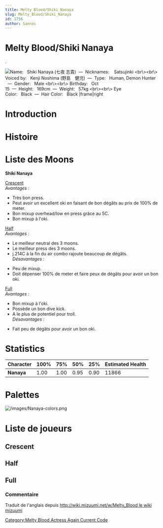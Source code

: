 ```yaml
---
title: Melty Blood/Shiki Nanaya
slug: Melty_Blood/Shiki_Nanaya
id: 1756
author: Sannos
---
```


# Melty Blood/Shiki Nanaya

.

![ **Name:**   Shiki Nanaya (七夜 志貴)  —  **Nicknames:**    Satsujinki
\<br\\\>\<br\\\> **Voiced by:**   Kenji Noshima
(野島　健児)  —  **Type:**   Human, Demon Hunter   —  **Gender:**   Male
\<br\\\>\<br\\\> **Birthday:**   Oct
15  —  **Height:**   169cm  —  **Weight:**   57kg \<br\\\>\<br\\\> **Eye
Color:**   Black  —  **Hair Color:**   Black
\|frame\|right](/images/Nanaya0.png " Name:   Shiki Nanaya (七夜 志貴)  —  Nicknames:    Satsujinki <br\><br\> Voiced by:   Kenji Noshima (野島　健児)  —  Type:   Human, Demon Hunter   —  Gender:   Male <br\><br\> Birthday:   Oct 15  —  Height:   169cm  —  Weight:   57kg <br\><br\> Eye Color:   Black  —  Hair Color:   Black |frame|right")

# Introduction

# Histoire

# Liste des Moons

**Shiki Nanaya**

[Crescent](Melty_Blood/Shiki_Nanaya/Crescent_Moon "wikilink")  
*Avantages :*  
+ Très bon press.  
+ Peut avoir un excellent oki en faisant de bon dégâts au prix de 100%
de meter.  
+ Bon mixup overhead/low en press grâce au 5C.  
+ Bon mixup à l'oki.

[Half](Melty_Blood/Shiki_Nanaya/Half_Moon "wikilink")  
*Avantages :*  
+ Le meilleur neutral des 3 moons.  
+ Le meilleur press des 3 moons.  
+ j.214C à la fin du air combo rajoute beaucoup de dégâts.  
*Désavantages :*  
- Peu de mixup.  
- Doit dépenser 100% de meter et faire peux de dégâts pour avoir un bon
oki.

[Full](Melty_Blood/Shiki_Nanaya/Full_Moon "wikilink")  
*Avantages :*  
+ Bon mixup à l'oki.  
+ Possède un bon dive kick.  
+ A le plus de potentiel pour troll.  
*Désavantages :*  
- Fait peu de dégâts pour avoir un bon oki.

# Statistics

| Character  | 100% | 75%  | 50%  | 25%  | Estimated Health |
|------------|------|------|------|------|------------------|
| **Nanaya** | 1.00 | 1.00 | 0.95 | 0.90 | 11866            |

# Palettes

![](/images/Nanaya-colors.png "/images/Nanaya-colors.png")

# Liste de joueurs

## Crescent

## Half

## Full

### Commentaire

Traduit de l'anglais depuis [http://wiki.mizuumi.net/w/Melty_Blood le
wiki
mizuumi](http://wiki.mizuumi.net/w/Melty_Blood_le_wiki_mizuumi "wikilink")

[Category:Melty Blood Actress Again Current
Code](Category:Melty_Blood_Actress_Again_Current_Code "wikilink")
